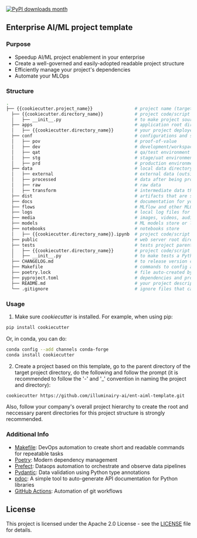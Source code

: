 [![PyPI downloads month](https://img.shields.io/pypi/dm/snowflake-ai.svg)](https://pypi.python.org/pypi/snowflake-ai/)

## Enterprise AI/ML project template


### Purpose

* Speedup AI/ML project enablement in your enterprise
* Create a well-governed and easily-adopted readable project structure
* Efficiently manage your project's dependencies
* Automate your MLOps


### Structure
```bash
.
├── {{cookiecutter.project_name}}                # project name (target project directory)
  ├── {{cookiecutter.directory_name}}            # project code/script source directory
  │   ├── __init__.py                            # to make project source a Python module
  ├── apps                                       # application root directory for your project deployment
  │   ├── {{cookiecutter.directory_name}}        # your project deployed as an app  
  ├── conf                                       # configurations and setups specific to your domain and environment
  │   ├── pov                                    # proof-of-value		
  │   ├── dev                                    # development/workspace environment
  │   ├── qat                                    # qa/test environment
  │   ├── stg                                    # stage/uat environment
  │   ├── prd                                    # production environment		
  ├── data                                       # local data directory
  │   ├── external                               # external data (outside of enterprise and operational data scope)		
  │   ├── processed                              # data after being processed
  │   ├── raw                                    # raw data
  │   ├── transform                              # intermediate data that is in processing
  ├── dist                                       # artifacts that are staged for distribution
  ├── docs                                       # documentation for your project
  ├── flows                                      # MLflow and other MLOps pipelines root directory
  ├── logs                                       # local log files for your project
  ├── media                                      # images, videos, audios etc. files
  ├── models                                     # ML models store or local registry
  ├── notebooks                                  # notebooks store
  │   ├── {{cookiecutter.directory_name}}.ipynb  # project code/script source directory
  ├── public                                     # web server root directory for serving
  ├── tests                                      # tests project parent directory
  │   ├── {{cookiecutter.directory_name}}        # project code/script source		
  │   ├── __init__.py                            # to make tests a Python module 
  ├── CHANGELOG.md                               # to release version change log
  ├── Makefile                                   # commands to config and setup the environment
  ├── poetry.lock                                # file auto-created by the Poetry used for the dependencies management
  ├── pyproject.toml                             # dependencies and project management for Poetry
  ├── README.md                                  # your project description
  └── .gitignore                                 # ignore files that cannot commit to Git
```


### Usage

1. Make sure *cookiecutter* is installed. For example, when using pip:
```bash
pip install cookiecutter
```

Or, in conda, you can do:
```bash
conda config --add channels conda-forge
conda install cookiecutter

```


2. Create a project based on this template, go to the parent directory of the target project directory, do the following and follow the prompt (it is recommended to follow the '-' and '_' convention in naming the project and directory):
```bash
cookiecutter https://github.com/illuminairy-ai/ent-aiml-template.git
```
Also, follow your company's overall project hierarchy to create the root and neccessary parent directories for this project structure is strongly recommended.


### Additional Info
* [Makefile](https://www.gnu.org/software/make/manual/make.html): DevOps automation to create short and readable commands for repeatable tasks
* [Poetry](https://python-poetry.org/): Modern dependency management
* [Prefect](https://www.prefect.io/): Dataops automation to orchestrate and observe data pipelines 
* [Pydantic](https://docs.pydantic.dev/): Data validation using Python type annotations 
* [pdoc](https://github.com/mitmproxy/pdoc): A simple tool to auto-generate API documentation for Python libraries
* [GitHub Actions](https://docs.github.com/en/actions): Automation of git workflows


## License

This project is licensed under the Apache 2.0 License - see the [LICENSE](https://github.com/illuminairy-ai/ent-aiml-template/blob/master/LICENSE.txt) file for details.
